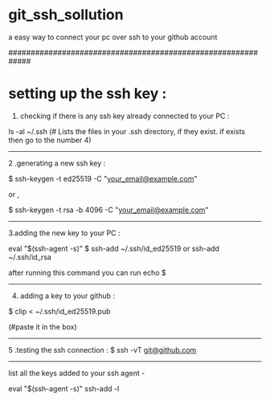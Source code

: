 # git_ssh_sollution
a easy way to connect your pc over ssh to your github account

#############################################################

# setting up the ssh key :

1. checking if there is any ssh key already connected to your PC :


ls -al ~/.ssh
(# Lists the files in your .ssh directory, if they exist. if exists then go to the number 4)

________________________________________________________________

2 .generating a new ssh key :


$ ssh-keygen -t ed25519 -C "your_email@example.com"

or ,

$ ssh-keygen -t rsa -b 4096 -C "your_email@example.com"

________________________________________________________________


3.adding the new key to  your PC :

eval "$(ssh-agent -s)"
$ ssh-add ~/.ssh/id_ed25519
or ssh-add ~/.ssh/id_rsa

after running this command you can run echo $

________________________________________________________________

4. adding a key to your github :

$ clip < ~/.ssh/id_ed25519.pub

(#paste it in the box)

________________________________________________________________


5 .testing the ssh connection :
$ ssh -vT git@github.com

__________________________________________________________________

list all the keys added to your ssh agent -

eval "$(ssh-agent -s)"
ssh-add -l


